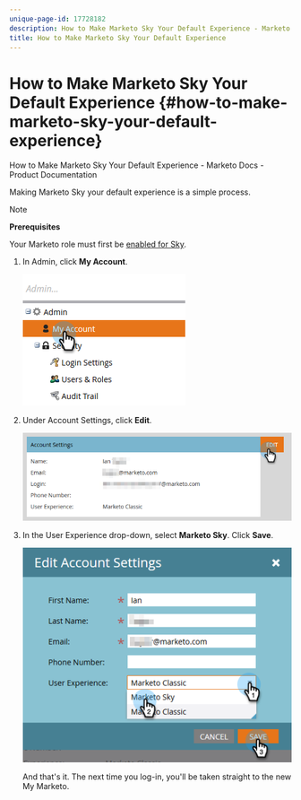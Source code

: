 ```yaml
---
unique-page-id: 17728182
description: How to Make Marketo Sky Your Default Experience - Marketo Docs - Product Documentation
title: How to Make Marketo Sky Your Default Experience
---
```


# How to Make Marketo Sky Your Default Experience {#how-to-make-marketo-sky-your-default-experience}

How to Make Marketo Sky Your Default Experience - Marketo Docs - Product Documentation

Making Marketo Sky your default experience is a simple process.

>[!NOTE]
>
>**Prerequisites**
>
>Your Marketo role must first be [enabled for Sky](http://docs.marketo.com/x/uIIOAQ).

1. In Admin, click **My Account**.

   ![](assets/four.png)

1. Under Account Settings, click **Edit**.

   ![](assets/five.png)

1. In the User Experience drop-down, select **Marketo Sky**. Click **Save**.

   ![](assets/six.png)

   And that's it. The next time you log-in, you'll be taken straight to the new My Marketo.

